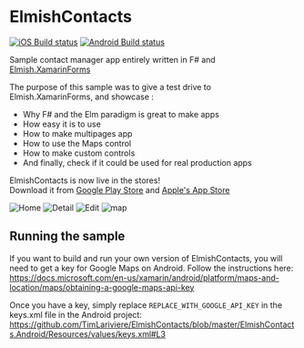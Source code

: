 # ElmishContacts
[![iOS Build status](https://build.appcenter.ms/v0.1/apps/0c7b91ea-28c5-4aa8-a73d-56905deff5cc/branches/master/badge)](https://appcenter.ms) [![Android Build status](https://build.appcenter.ms/v0.1/apps/a86d2a7f-6b5b-4c7c-b858-383580c2a866/branches/master/badge)](https://appcenter.ms)

Sample contact manager app entirely written in F# and [Elmish.XamarinForms](https://github.com/fsprojects/Elmish.XamarinForms)  

The purpose of this sample was to give a test drive to Elmish.XamarinForms, and showcase :
- Why F# and the Elm paradigm is great to make apps
- How easy it is to use
- How to make multipages app
- How to use the Maps control
- How to make custom controls
- And finally, check if it could be used for real production apps

ElmishContacts is now live in the stores!  
Download it from [Google Play Store](https://play.google.com/store/apps/details?id=com.timothelariviere.elmishcontacts) and [Apple's App Store](https://itunes.apple.com/us/app/elmishcontacts/id1425100357)

<img src="docs/attachments/home.png" alt="Home" heigth="100" />
<img src="docs/attachments/detail.png" alt="Detail" heigth="100" />
<img src="docs/attachments/edit.png" alt="Edit" heigth="100" />
<img src="docs/attachments/map.png" alt="map" heigth="100" />

## Running the sample
If you want to build and run your own version of ElmishContacts, you will need to get a key for Google Maps on Android.
Follow the instructions here: https://docs.microsoft.com/en-us/xamarin/android/platform/maps-and-location/maps/obtaining-a-google-maps-api-key

Once you have a key, simply replace `REPLACE_WITH_GOOGLE_API_KEY` in the keys.xml file in the Android project: https://github.com/TimLariviere/ElmishContacts/blob/master/ElmishContacts.Android/Resources/values/keys.xml#L3